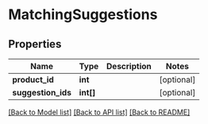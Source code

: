 # MatchingSuggestions

## Properties
Name | Type | Description | Notes
------------ | ------------- | ------------- | -------------
**product_id** | **int** |  | [optional] 
**suggestion_ids** | **int[]** |  | [optional] 

[[Back to Model list]](../README.md#documentation-for-models) [[Back to API list]](../README.md#documentation-for-api-endpoints) [[Back to README]](../README.md)


